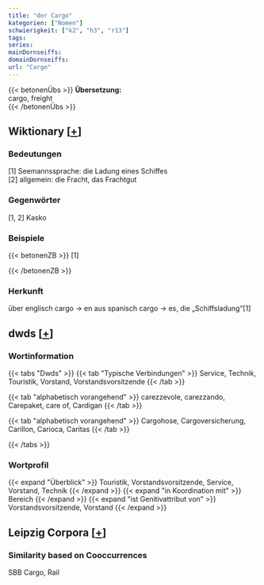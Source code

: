 ```yaml
---
title: "der Cargo"
kategorien: ["Nomen"]
schwierigkeit: ["k2", "h3", "r13"]
tags:
series:
mainDornseiffs:
domainDornseiffs:
url: "Cargo"
---
```


{{< betonenÜbs >}}
**Übersetzung:**  
cargo, freight  
{{< /betonenÜbs >}}

## Wiktionary [[+](https://de.wiktionary.org/wiki/Cargo)]

### Bedeutungen
[1] Seemannssprache: die Ladung eines Schiffes  
[2] allgemein: die Fracht, das Frachtgut  

### Gegenwörter
[1, 2] Kasko  

### Beispiele
{{< betonenZB >}}
[1]  

{{< /betonenZB >}}
### Herkunft
über englisch cargo → en aus spanisch cargo → es, die „Schiffsladung“[1]  



## dwds [[+](https://www.dwds.de/wb/Cargo)]

### Wortinformation
{{< tabs "Dwds" >}}
{{< tab "Typische Verbindungen" >}}
Service, Technik, Touristik, Vorstand, Vorstandsvorsitzende
{{< /tab >}}

{{< tab "alphabetisch vorangehend" >}}
carezzevole, carezzando, Carepaket, care of, Cardigan
{{< /tab >}}

{{< tab "alphabetisch vorangehend" >}}
Cargohose, Cargoversicherung, Carillon, Carioca, Caritas
{{< /tab >}}

{{< /tabs >}}

### Wortprofil
{{< expand "Überblick" >}} Touristik, Vorstandsvorsitzende, Service, Vorstand, Technik {{< /expand >}}
{{< expand "in Koordination mit" >}} Bereich {{< /expand >}}
{{< expand "ist Genitivattribut von" >}} Vorstandsvorsitzende, Vorstand {{< /expand >}}

## Leipzig Corpora [[+](https://corpora.uni-leipzig.de/en/res?word=Cargo&corpusId=deu_newscrawl-public_2018)]


### Similarity based on Cooccurrences
SBB Cargo, Rail

